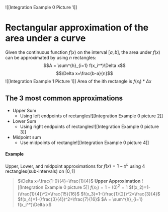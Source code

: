 ![[Integration Example 0 Picture 1]]
# Rectangular approximation of the area under a curve
Given the continuous function $f(x)$ on the interval $[a,b]$, the area under $f(x)$ can be approximated by using $n$ rectangles:
$$A = \sum^{h}_{i=1} f(x_i^*)\Delta x$$
$$\Delta x=\frac{b-a}{n}$$
![[Integration Example 1 Picture 1]]
Area of the ith rectangle is $f(x_i)*\Delta x$
## The 3 most common approximations
- Upper Sum
	- Using left endpoints of rectangles![[Integration Example 0 picture 2]]
- Lower Sum
	- Using right endpoints of rectangles![[Integration Example 0 picture 3]]
- Midpoint sum
	- Use midpoints of rectangle![[Integration Example 0 picture 4]]
#### Example
Upper, Lower, and midpoint approximations for $f(x)=1-x^L$ using 4 rectangles(sub-intervals) on $[0,1]$
> $\Delta x=\frac{1-0}{4}=\frac{1}{4}$
> **Upper Approximation** ![[Integration Example 0 picture 5]]
> $f(x_1)=1-(0)^2=1$
> $f(x_2)=1-(\frac{1}{4})^2=\frac{15}{16}$
> $f(x_3)=1-(\frac{1}{2})^2=\frac{3}{4}$
> $f(x_4)=1-(\frac{3}{4})^2=\frac{7}{16}$
> $A = \sum^{h}_{i=1} f(x_i^*)\Delta x$